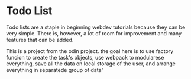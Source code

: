 # Todo List
 Todo lists are a staple in beginning webdev tutorials because they can be very simple. There is, however, a lot of room for improvement and many features that can be added.

This is a project from the odin project. the goal here is to use factory funcion to create the task's objects, use webpack to modularese everything, save all the data on local storage of the user, and arrange everything in separatede group of data"
  